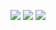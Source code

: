 ![](https://img.shields.io/badge/day%20📅-4-blue)   	![](https://img.shields.io/badge/stars%20⭐-8-yellow)   	![](https://img.shields.io/badge/days%20completed-4-red)